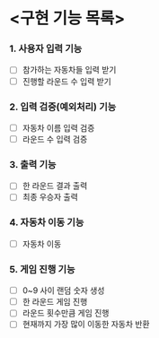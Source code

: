 # <구현 기능 목록>

### 1. 사용자 입력 기능

- [ ] 참가하는 자동차들 입력 받기
- [ ] 진행할 라운드 수 입력 받기

### 2. 입력 검증(예외처리) 기능

- [ ] 자동차 이름 입력 검증
- [ ] 라운드 수 입력 검증

### 3. 출력 기능

- [ ] 한 라운드 결과 출력
- [ ] 최종 우승자 출력

### 4. 자동차 이동 기능

- [ ] 자동차 이동

### 5. 게임 진행 기능
- [ ] 0~9 사이 랜덤 숫자 생성
- [ ] 한 라운드 게임 진행
- [ ] 라운드 횟수만큼 게임 진행
- [ ] 현재까지 가장 많이 이동한 자동차 반환